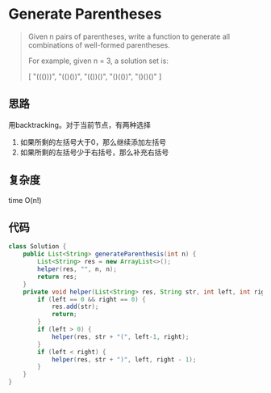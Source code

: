 # Generate Parentheses
> Given n pairs of parentheses, write a function to generate all combinations of well-formed parentheses.
> 
> For example, given n = 3, a solution set is:
> 
> [
>   "((()))",
>   "(()())",
>   "(())()",
>   "()(())",
>   "()()()"
> ]

## 思路
用backtracking。对于当前节点，有两种选择

1. 如果所剩的左括号大于0，那么继续添加左括号
2. 如果所剩的左括号少于右括号，那么补充右括号

## 复杂度
time O(n!)

## 代码

```java
class Solution {
    public List<String> generateParenthesis(int n) {
        List<String> res = new ArrayList<>();
        helper(res, "", n, n);
        return res;
    }
    private void helper(List<String> res, String str, int left, int right) {
        if (left == 0 && right == 0) {
            res.add(str);
            return;
        }
        if (left > 0) {
            helper(res, str + "(", left-1, right);
        }
        if (left < right) {
            helper(res, str + ")", left, right - 1);
        }
    }
}
```
